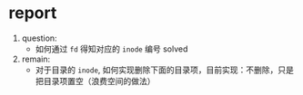 # report

1. question:
    - 如何通过 `fd` 得知对应的 `inode` 编号 solved
2. remain:
    - 对于目录的 `inode`, 如何实现删除下面的目录项，目前实现：不删除，只是把目录项置空（浪费空间的做法）
